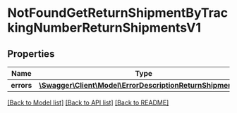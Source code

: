 # NotFoundGetReturnShipmentByTrackingNumberReturnShipmentsV1

## Properties
Name | Type | Description | Notes
------------ | ------------- | ------------- | -------------
**errors** | [**\Swagger\Client\Model\ErrorDescriptionReturnShipmentsV1**](ErrorDescriptionReturnShipmentsV1.md) |  | [optional] 

[[Back to Model list]](../../README.md#documentation-for-models) [[Back to API list]](../../README.md#documentation-for-api-endpoints) [[Back to README]](../../README.md)

